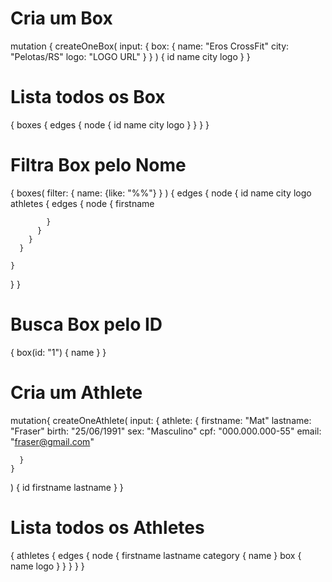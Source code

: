 
<!--- BOX ROUTES --->

# Cria um Box
mutation {
  createOneBox(
    input: {
      box: {
        name: "Eros CrossFit"
        city: "Pelotas/RS"
        logo: "LOGO URL"
      }
    }
  ) {
    id
    name
    city
    logo
  }
}

# Lista todos os Box
{
  boxes {
    edges {
      node {
        id
        name
        city
        logo
      }
    }
  }
}

# Filtra Box pelo Nome
{
  boxes(
    filter: {
        name: {like: "%%"}
    }
  ) {
    edges {
      node {
        id
        name
        city
        logo
        athletes {
          edges {
            node {
              firstname
              
            } 
          }
        }
      }
      
    }
  }
}

# Busca Box pelo ID
{
  box(id: "1") {
    name
  }
}


<!--- ATHLETES ROUTES --->

# Cria um Athlete
mutation{
  createOneAthlete(
    input: {
      athlete: {
        firstname: "Mat"
        lastname: "Fraser"
        birth: "25/06/1991"
        sex: "Masculino"
        cpf: "000.000.000-55"
        email: "fraser@gmail.com"
        
      }
    }
  ) {
    id
    firstname
    lastname
  }
}

# Lista todos os Athletes
{
   athletes {
    edges {
      node {
        firstname
        lastname
        category {
          name
        }
        box {
          name
          logo
        }
      }
    }
  }
}



